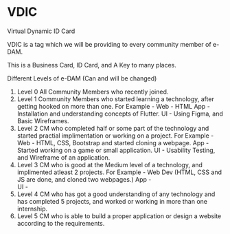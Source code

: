# VDIC
Virtual Dynamic ID Card

VDIC is a tag which we will be providing to every community member of e-DAM.

This is a Business Card, ID Card, and A Key to many places.

Different Levels of e-DAM (Can and will be changed)
1. Level 0
  All Community Members who recently joined.
2. Level 1
  Community Members who started learning a technology, after getting hooked on more than one.
  For Example - 
    Web - HTML
    App - Installation and understanding concepts of Flutter.
    UI - Using Figma, and Basic Wireframes.
3. Level 2
  CM who completed half or some part of the technology and started practial implimentation or working on a project.
    For Example - 
    Web - HTML, CSS, Bootstrap and started cloning a webpage.
    App - Started working on a game or small application.
    UI - Usability Testing, and Wireframe of an application.
4. Level 3
  CM who is good at the Medium level of a technology, and implimented atleast 2 projects.
  For Example - 
    Web Dev (HTML, CSS and JS are done, and cloned two webpages.)
    App -  
    UI - 
5. Level 4
  CM who has got a good understanding of any technology and has completed 5 projects, and worked or working in more than one internship.
6. Level 5
  CM who is able to build a proper application or design a website according to the requirements.
